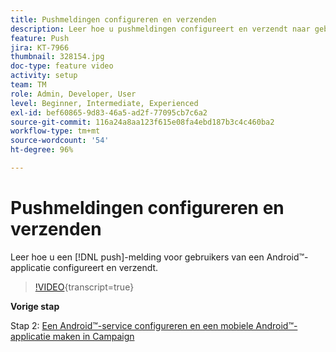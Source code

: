 ```yaml
---
title: Pushmeldingen configureren en verzenden
description: Leer hoe u pushmeldingen configureert en verzendt naar gebruikers van Android™-apps.
feature: Push
jira: KT-7966
thumbnail: 328154.jpg
doc-type: feature video
activity: setup
team: TM
role: Admin, Developer, User
level: Beginner, Intermediate, Experienced
exl-id: bef60865-9d83-46a5-ad2f-77095cb7c6a2
source-git-commit: 116a24a8aa123f615e08fa4ebd187b3c4c460ba2
workflow-type: tm+mt
source-wordcount: '54'
ht-degree: 96%

---
```


# Pushmeldingen configureren en verzenden

Leer hoe u een [!DNL push]-melding voor gebruikers van een Android™-applicatie configureert en verzendt.

>[!VIDEO](https://video.tv.adobe.com/v/328154?quality=12&learn=on){transcript=true}

**Vorige stap**

Stap 2: [Een Android™-service configureren en een mobiele Android™-applicatie maken in Campaign](/help/tutorial-get-started-with-push-notifications-for-android/configure-an-android-service-in-campaign.md)

